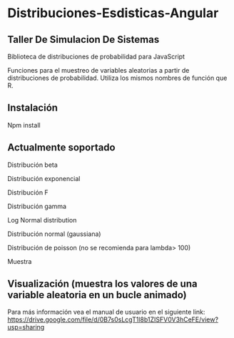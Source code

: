 # Distribuciones-Esdisticas-Angular

Taller De Simulacion De Sistemas
-------------------------------------------------------------------------------------------------------------------------
Biblioteca de distribuciones de probabilidad para JavaScript

Funciones para el muestreo de variables aleatorias a partir de distribuciones de probabilidad. Utiliza los mismos nombres de función que R.

Instalación
------------------------------------------------------------------------------------------------------------------------
Npm install 

Actualmente soportado
------------------------------------------------------------------------------------------------------------------------

Distribución beta

Distribución exponencial

Distribución F

Distribución gamma

Log Normal distribution

Distribución normal (gaussiana)

Distribución de poisson (no se recomienda para lambda> 100)

Muestra

Visualización (muestra los valores de una variable aleatoria en un bucle animado)
-------------------------
Para más información vea el manual de usuario en el siguiente link:
https://drive.google.com/file/d/0B7s0sLcgT1l8b1ZISFV0V3hCeFE/view?usp=sharing
